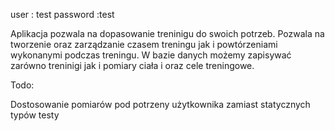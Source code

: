 user : test
password :test

Aplikacja pozwala na dopasowanie treninigu do swoich potrzeb. Pozwala na tworzenie oraz zarządzanie czasem treningu jak i powtórzeniami wykonanymi podczas treningu.
W bazie danych możemy zapisywać zarówno treninigi jak i pomiary ciała i oraz cele treningowe.

Todo:

Dostosowanie pomiarów pod potrzeny użytkownika zamiast statycznych typów
testy

